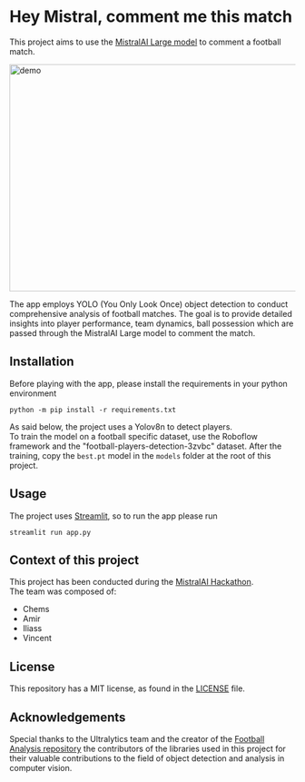 # Hey Mistral, comment me this match

This project aims to use the [MistralAI Large model](https://mistral.ai/fr/news/mistral-large/) to comment a football match.

<p><img height="400" width="1000" src="https://github.com/rajveersinghcse/rajveersinghcse/blob/master/img/Football-Analysis.gif" alt="demo"></p>

The app employs YOLO (You Only Look Once) object detection to conduct comprehensive analysis of football matches. The goal is to provide detailed insights into player performance, team dynamics, ball possession which are passed through the MistralAI Large model to comment the match.

## Installation

Before playing with the app, please install the requirements in your python environment
```
python -m pip install -r requirements.txt
```

As said below, the project uses a Yolov8n to detect players. <br>
To train the model on a football specific dataset, use the Roboflow framework and the "football-players-detection-3zvbc" dataset.
After the training, copy the `best.pt` model in the `models` folder at the root of this project.

## Usage

The project uses [Streamlit](https://streamlit.io/), so to run the app please run
```
streamlit run app.py
```

## Context of this project

This project has been conducted during the [MistralAI Hackathon](https://partiful.com/e/EFvUkVMiTCP2cVrRU1cD). <br>
The team was composed of:
- Chems
- Amir
- Iliass
- Vincent

## License

This repository has a MIT license, as found in the [LICENSE](./LICENSE) file.

## Acknowledgements

Special thanks to the Ultralytics team and the creator of the [Football Analysis repository](https://github.com/rajveersinghcse/Football-Analysis-using-YOLO) the contributors of the libraries used in this project for their valuable contributions to the field of object detection and analysis in computer vision.

